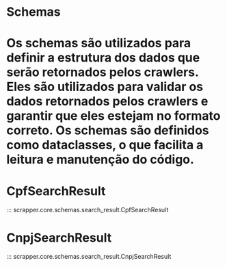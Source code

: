 # Schemas

# Os schemas são utilizados para definir a estrutura dos dados que serão retornados pelos crawlers. Eles são utilizados para validar os dados retornados pelos crawlers e garantir que eles estejam no formato correto. Os schemas são definidos como dataclasses, o que facilita a leitura e manutenção do código.

# CpfSearchResult
::: scrapper.core.schemas.search_result.CpfSearchResult


# CnpjSearchResult
::: scrapper.core.schemas.search_result.CnpjSearchResult
